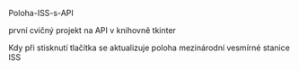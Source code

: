 Poloha-ISS-s-API

první cvičný projekt na API v knihovně tkinter

Kdy při stisknutí tlačítka se aktualizuje poloha mezinárodní vesmírné stanice ISS
